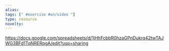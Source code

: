 ```yaml
---
alias: 
tags: [" #exercise #on/video "]
type: resource
novelty: 
---
```


https://docs.google.com/spreadsheets/d/1jHhFcbbR0hzaGPnDukrq42twTAJWG3BFd1TqNRERqgA/edit?usp=sharing